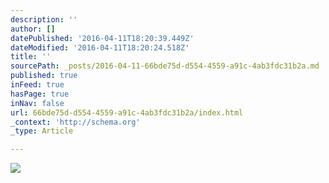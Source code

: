 ```yaml
---
description: ''
author: []
datePublished: '2016-04-11T18:20:39.449Z'
dateModified: '2016-04-11T18:20:24.518Z'
title: ''
sourcePath: _posts/2016-04-11-66bde75d-d554-4559-a91c-4ab3fdc31b2a.md
published: true
inFeed: true
hasPage: true
inNav: false
url: 66bde75d-d554-4559-a91c-4ab3fdc31b2a/index.html
_context: 'http://schema.org'
_type: Article

---
```

![](https://the-grid-user-content.s3-us-west-2.amazonaws.com/4e770b5c-4f40-4fd3-8216-400d8a0320a9.png)